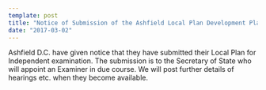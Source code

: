```yaml
---
template: post
title: "Notice of Submission of the Ashfield Local Plan Development Plan."
date: "2017-03-02"
---
```


Ashfield D.C. have given notice that they have submitted their Local Plan for Independent examination. The submission is to the Secretary of State who will appoint an Examiner in due course. We will post further details of hearings etc. when they become available.
